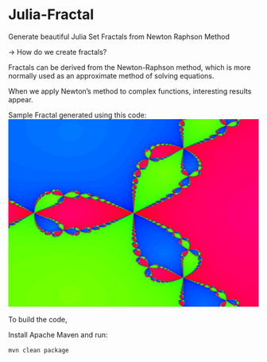 # Julia-Fractal
Generate beautiful Julia Set Fractals from Newton Raphson Method


-> How do we create fractals?

Fractals can be derived from the Newton-Raphson method, which is more normally used as an approximate method of solving equations.

When we apply Newton’s method to complex functions, interesting results appear.

Sample Fractal generated using this code:
![alt text](https://github.com/shreyas269/Julia-Fractal/blob/master/julia.png)

To build the code,

Install Apache Maven and run:

    mvn clean package
